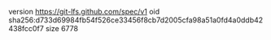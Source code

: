version https://git-lfs.github.com/spec/v1
oid sha256:d733d69984fb54f526ce33456f8cb7d2005cfa98a51a0fd4a0ddb42438fcc0f7
size 6778
